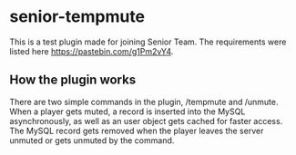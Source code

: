 # senior-tempmute

This is a test plugin made for joining Senior Team.
The requirements were listed here https://pastebin.com/g1Pm2vY4.

## How the plugin works

There are two simple commands in the plugin, /tempmute and /unmute.
When a player gets muted, a record is inserted into the MySQL asynchronously, as well as an user object gets cached for faster access.
The MySQL record gets removed when the player leaves the server unmuted or gets unmuted by the command.
